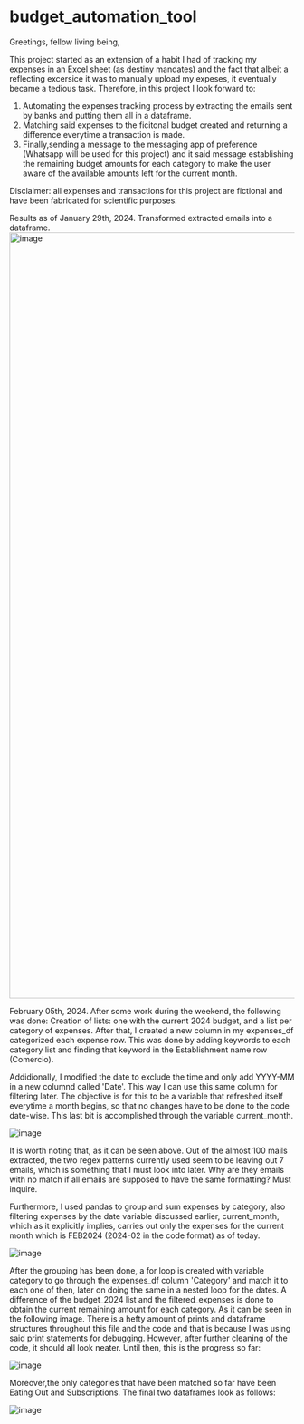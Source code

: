 # budget_automation_tool

Greetings, fellow living being,

This project started as an extension of a habit I had of tracking my expenses in an Excel sheet (as destiny mandates) and the fact that albeit a reflecting excersice it was to manually upload my expeses, it eventually became a tedious task. Therefore, in this project I look forward to: 
1. Automating the expenses tracking process by extracting the emails sent by banks and putting them all in a dataframe.
2. Matching said expenses to the ficitonal budget created and returning a difference everytime a transaction is made.
3. Finally,sending a message to the messaging app of preference (Whatsapp will be used for this project) and it said message establishing the remaining budget amounts for each category to make the user aware of the available amounts left for the current month.

Disclaimer: all expenses and transactions for this project are fictional and have been fabricated for scientific purposes. 

Results as of January 29th, 2024. 
Transformed extracted emails into a dataframe.
<img width="1352" alt="image" src="https://github.com/Victor-Dona/budget_automation_tool/assets/158128371/df17a8aa-a0b2-4d42-ae9c-33597634abd5">

February 05th, 2024.
After some work during the weekend, the following was done:
Creation of lists: one with the current 2024 budget, and a list per category of expenses. 
After that, I created a new column in my expenses_df categorized each expense row. This was done by adding keywords to each category list and finding that keyword in the Establishment name row (Comercio). 

Addidionally, I modified the date to exclude the time and only add YYYY-MM in a new columnd called 'Date'. This way I can use this same column for filtering later. The objective is for this to be a variable that refreshed itself everytime a month begins, so that no changes have to be done to the code date-wise. This last bit is accomplished through the variable current_month.

![image](https://github.com/Victor-Dona/budget_automation_tool/assets/158128371/7a114682-4aa1-4347-8748-78d6bd2a88ba)

It is worth noting that, as it can be seen above. Out of the almost 100 mails extracted, the two regex patterns currently used seem to be leaving out 7 emails, which is something that I must look into later. Why are they emails with no match if all emails are supposed to have the same formatting? Must inquire.

Furthermore, I used pandas to group and sum expenses by category, also filtering expenses by the date variable discussed earlier, current_month, which as it explicitly implies, carries out only the expenses for the current month which is FEB2024 (2024-02 in the code format) as of today.

![image](https://github.com/Victor-Dona/budget_automation_tool/assets/158128371/114d6896-3c4b-446d-9347-f9b7d9b760d9)

After the grouping has been done, a for loop is created with variable category to go through the expenses_df column 'Category' and match it to each one of then, later on doing the same in a nested loop for the dates. A difference of the budget_2024 list and the filtered_expenses is done to obtain the current remaining amount for each category. As it can be seen in the following image. There is a hefty amount of prints and dataframe structures throughout this file and the code and that is because I was using said print statements for debugging. However, after further cleaning of the code, it should all look neater. Until then, this is the progress so far: 

![image](https://github.com/Victor-Dona/budget_automation_tool/assets/158128371/fd2d6200-6734-4f1f-8a93-1f249a54ae43)

Moreover,the only categories that have been matched so far have been Eating Out and Subscriptions. The final two dataframes look as follows: 

![image](https://github.com/Victor-Dona/budget_automation_tool/assets/158128371/243f82c2-7834-4315-ad28-8667b42cc345)
